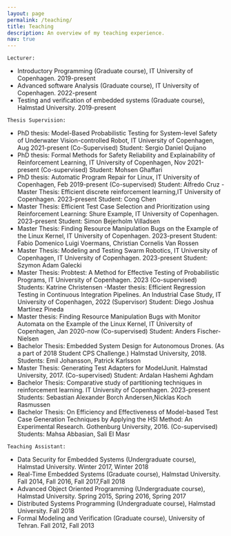 ```yaml
---
layout: page
permalink: /teaching/
title: Teaching
description: An overview of my teaching experience. 
nav: true
---
```

`Lecturer:`
- Introductory Programming (Graduate course), IT University of Copenhagen.
2019-present
- Advanced software Analysis (Graduate course), IT University of Copenhagen.
2022-present
- Testing and verification of embedded systems (Graduate course), Halmstad University.
2019-present

`Thesis Supervision:`
- PhD thesis: Model-Based Probabilistic Testing for System-level Safety of Underwater Vision-controlled Robot, IT University of Copenhagen, Aug 2021-present (Co-Supervised) Student: Sergio Daniel Quijano
- PhD thesis: Formal Methods for Safety Reliability and Explainability of Reinforcement Learning, IT University of Copenhagen, Nov 2021-present (Co-supervised) Student: Mohsen Ghaffari
- PhD thesis: Automatic Program Repair for Linux, IT University of Copenhagen,
Feb 2019-present (Co-supervised) Student: Alfredo Cruz
-Master Thesis: Efficient discrete reinforcement learning,IT University of Copenhagen. 2023-presentStudent: Cong Chen- Master Thesis: Efficient Test Case Selection and Prioritization using Reinforcement Learning: Shure Example, IT University of Copenhagen. 2023-presentStudent: Simon Bejerholm Villadsen- Master Thesis: Finding Resource Manipulation Bugs on the Example of the Linux Kernel, IT University of Copenhagen. 2023-presentStudent: Fabio Domenico Luigi Voermans, Christian Cornelis Van Rossen- Master Thesis: Modeling and Testing Swarm Robotics, IT University of Copenhagen, IT University of Copenhagen. 2023-presentStudent: Szymon Adam Galecki
- Master Thesis: Probtest: A Method for Effective Testing of Probabilistic Programs, IT University of Copenhagen. 2023 (Co-supervised)Students: Katrine Christensen
-Master thesis: Efficient Regression Testing in Continuous Integration Pipelines. An Industrial Case Study, IT University of Copenhagen, 2022 (Supervisor) Student: Diego Joshua Martínez Pineda
- Master thesis: Finding Resource Manipulation Bugs with Monitor Automata on the Example of
the Linux Kernel, IT University of Copenhagen, Jan 2020-now (Co-supervised) Student: Anders
Fischer-Nielsen
- Bachelor Thesis: Embedded System Design for Autonomous Drones. (As a part of 2018 Student
CPS Challenge.) Halmstad University, 2018.
Students: Emil Johansson, Patrick Karlsson
- Master Thesis: Generating Test Adapters for ModelJunit. Halmstad University, 2017. (Co-supervised)
Student: Ardalan Hashemi Aghdam
- Bachelor Thesis: Comparative study of partitioning techniques in reinforcement learning. IT University of Copenhagen. 2023-presentStudents: Sebastian Alexander Borch Andersen,Nicklas Koch Rasmussen
- Bachelor Thesis: On Efficiency and Effectiveness of Model-based Test Case Generation Techniques
by Applying the HSI Method: An Experimental Research. Gothenburg University, 2016. (Co-supervised)
Students: Mahsa Abbasian, Sali El Masr


`Teaching Assistant:`
- Data Security for Embedded Systems (Undergraduate course), Halmstad University.
Winter 2017, Winter 2018
- Real-Time Embedded Systems (Graduate course), Halmstad University.
Fall 2014, Fall 2016, Fall 2017,Fall 2018
- Advanced Object Oriented Programming (Undergraduate course), Halmstad University.
Spring 2015, Spring 2016, Spring 2017
- Distributed Systems Programming (Undergraduate course), Halmstad University.
Fall 2018
- Formal Modeling and Verification (Graduate course), University of Tehran.
Fall 2012, Fall 2013
